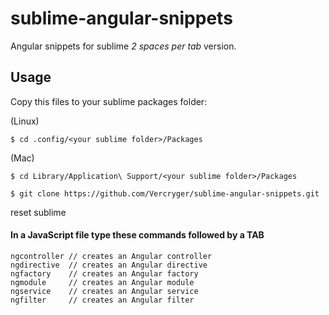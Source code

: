 # sublime-angular-snippets

Angular snippets for sublime *2 spaces per tab* version.

## Usage

Copy this files to your sublime packages folder:

(Linux)

```
$ cd .config/<your sublime folder>/Packages
```

(Mac)

```
$ cd Library/Application\ Support/<your sublime folder>/Packages
```

```
$ git clone https://github.com/Vercryger/sublime-angular-snippets.git
```

reset sublime

#### In a JavaScript file type these commands followed by a TAB
```
ngcontroller // creates an Angular controller
ngdirective  // creates an Angular directive
ngfactory    // creates an Angular factory
ngmodule     // creates an Angular module
ngservice    // creates an Angular service
ngfilter     // creates an Angular filter
```
